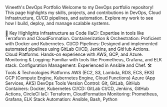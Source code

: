 Vineeth's DevOps Portfolio
Welcome to my DevOps portfolio repository! This page highlights my skills, projects, and contributions in DevOps, Cloud Infrastructure, CI/CD pipelines, and automation. Explore my work to see how I build, deploy, and manage scalable systems.

🚀 Key Highlights
Infrastructure as Code (IaC): Expertise in tools like Terraform and CloudFormation.
Containerization & Orchestration: Proficient with Docker and Kubernetes.
CI/CD Pipelines: Designed and implemented automated pipelines using GitLab CI/CD, Jenkins, and GitHub Actions.
Cloud Platforms: Hands-on experience with AWS, GCP, and Azure.
Monitoring & Logging: Familiar with tools like Prometheus, Grafana, and ELK stack.
Configuration Management: Experienced in Ansible and Chef.
🛠️ Tools & Technologies
Platforms
AWS (EC2, S3, Lambda, RDS, ECS, EKS)
GCP (Compute Engine, Kubernetes Engine, Cloud Functions)
Azure (App Services, AKS)
DevOps Tools
Version Control: Git, GitLab, GitHub
Containers: Docker, Kubernetes
CI/CD: GitLab CI/CD, Jenkins, GitHub Actions, CircleCI
IaC: Terraform, CloudFormation
Monitoring: Prometheus, Grafana, ELK Stack
Automation: Ansible, Bash, Python
